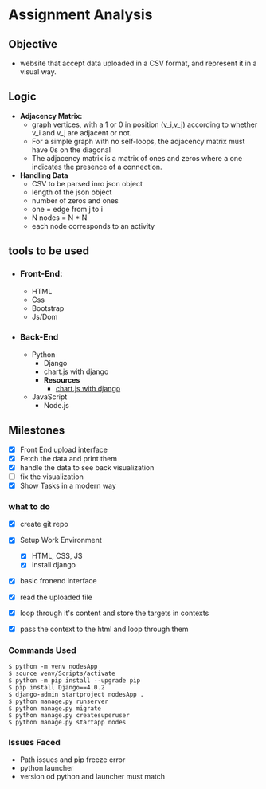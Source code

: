 # Assignment Analysis
## Objective
- website that accept data uploaded in a CSV format, and represent it in a visual way.

## Logic
- **Adjacency Matrix:**
    - graph vertices, with a 1 or 0 in position (v_i,v_j) according to whether v_i and v_j are adjacent or not.
    - For a simple graph with no self-loops, the adjacency matrix must have 0s on the diagonal
    - The adjacency matrix is a matrix of ones and zeros where a one indicates the presence of a connection. 
- **Handling Data**
    - CSV to be parsed inro json object
    - length of the json object
    - number of zeros and ones
    - one = edge from j to i
    - N nodes = N * N
    - each node corresponds to an activity

## tools to be used
  - ### Front-End:
    - HTML
    - Css
    - Bootstrap
    - Js/Dom
  - ### Back-End
    - Python
      - Django
      - chart.js with django
      - **Resources**
        - [chart.js with django](https://www.youtube.com/watch?v=B4Vmm3yZPgc&list=PLiT3w9BVkqvFgCyiCHpPtVdOP1nqQ03G4)
    - JavaScript
      - Node.js

## Milestones
  - [x] Front End upload interface
  - [x] Fetch the data and print them
  - [x] handle the data to see back visualization
  - [ ] fix the visualization
  - [x] Show Tasks in a modern way
### what to do
  - [x] create git repo
  - [x] Setup Work Environment
    - [x] HTML, CSS, JS
    - [x] install django
  - [x] basic fronend interface
  - [x] read the uploaded file
  - [x] loop through it's content and store the targets in contexts
  - [x] pass the context to the html and loop through them


### Commands Used
```
$ python -m venv nodesApp
$ source venv/Scripts/activate
$ python -m pip install --upgrade pip
$ pip install Django==4.0.2
$ django-admin startproject nodesApp .
$ python manage.py runserver
$ python manage.py migrate
$ python manage.py createsuperuser
$ python manage.py startapp nodes
```

### Issues Faced
- Path issues and pip freeze error
- python launcher
- version od python and launcher must match